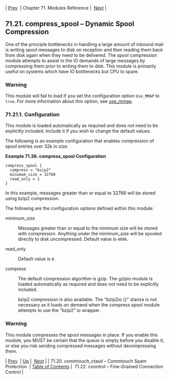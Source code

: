 | [Prev](modules.commtouch)  | Chapter 71. Modules Reference |  [Next](modules.conntrol) |

## 71.21. compress_spool – Dynamic Spool Compression

<a className="indexterm" name="idp20713200"></a>

One of the principle bottlenecks in handling a large amount of inbound mail is writing spool messages to disk on reception and then reading them back from disk again when they need to be delivered. The spool compression module attempts to assist in the IO demands of large messages by compressing them prior to writing them to disk. This module is primarily useful on systems which have IO bottlenecks but CPU to spare.

### Warning

This module will fail to load if you set the configuration option `Use_MMAP` to `true`. For more information about this option, see [use_mmap](conf.ref.use_mmap "use_mmap").

### 71.21.1. Configuration

This module is loaded automatically as required and does not need to be explicitly included. Include it if you wish to change the default values.

The following is an example configuration that enables compression of spool entries over 32k in size:

<a name="example.compress_spool.3"></a>

**Example 71.36. compress_spool Configuration**

```
compress_spool {
  compress = "bzip2"
  minimum_size = 32768
  read_only = 1
}
```

In this example, messages greater than or equal to 32768 will be stored using bzip2 compression.

The following are the configuration options defined within this module:

<dl className="variablelist">

<dt>minimum_size</dt>

<dd>

Messages greater than or equal to the minimum size will be stored with compression. Anything under the minimum_size will be spooled directly to disk uncompressed. Default value is `4096`.

</dd>

<dt>read_only</dt>

<dd>

Default value is `0`.

</dd>

<dt>compress</dt>

<dd>

The default compression algorithm is gzip. The gzipio module is loaded automatically as required and does not need to be explicitly included.

bzip2 compression is also available. The "bzip2io {}" stanza is not necessary as it loads on demand when the compress spool module attempts to use the "bzip2" io wrapper.

</dd>

</dl>

### Warning

This module compresses the spool messages in place. If you enable this module, you MUST be certain that the queue is empty before you disable it, or else you risk sending compressed messages without decompressing them.

| [Prev](modules.commtouch)  | [Up](modules) |  [Next](modules.conntrol) |
| 71.20. commtouch_ctasd – Commtouch Spam Protection  | [Table of Contents](index) |  71.22. conntrol – Fine-Grained Connection Control |

